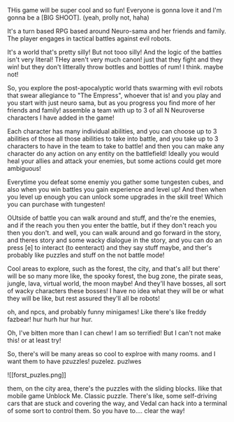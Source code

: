 THis game will be super cool and so fun! Everyone is gonna love it and I'm gonna be a [BIG SHOOT]. (yeah, prolly not, haha)

It's a turn based RPG based around Neuro-sama and her friends and family. The player engages in tactical battles against evil robots.

It's a world that's pretty silly! But not tooo  silly! And the logic of the battles isn't very literal! THey aren't very much canon! just that they fight and they win! but they don't litterally throw bottles and bottles of rum! I think. maybe not!

So, you explore the post-apocalyptic world thats swarming with evil robots that swear allegiance to "The Empress", whoever that is! and you play and you start with just neuro sama, but as you progress you find more of her friends and family! assemble a team with up to 3 of all N Neuroverse characters I have added in the game!

Each character has many individual abilities, and you can choose up to 3 abilities of those all those abilities to take into battle, and you take up to 3 characters to have in the team to take to battle! and then you can make any character do any action on any entity on the battlefield! Ideally you would heal your allies and attack your enemies, but some actions could get more ambiguous! 

Everytime you defeat some enemiy you gather some tungesten cubes, and also when you win battles you gain experience and level up! And then when you level up enough you can unlock some upgrades in the skill tree! Which you can purchase with tungesten!

OUtside of battle you can walk around and stuff, and the're the enemies, and if the reach you then you enter the battle, but if they don't reach you then you don't.  and well, you can walk around and go forward in the story, and theres story and some wacky dialogue in the story, and you can do an press [e] to interact (to eenteract) and they say stuff maybe, and ther's probably like puzzles and stuff on the not battle mode! 

Cool areas to explore, such as the forest, the city, and that's all! but there' will be so many more like, the spooky forest, the bug zone, the pirate seas, jungle, lava, virtual world, the moon maybe! And they'll have bosses, all sort of wacky characters these bosses! I have no idea what they will be or what they will be like, but rest assured they'll all be robots! 

oh, and npcs, and probably funny minigames! Like there's like freddy fazbear! hur hurh hur hur hur. 

Oh, I've bitten more than I can chew! I am so terrified! But I can't not make this! or at least try!



So, there's will be many areas so cool to explroe with many rooms. and I want them to have pzuzzles! puzelez. puzlwes

![[forst_puzles.png]]

them, on the city area, there's the puzzles with the sliding blocks. llike that mobile game Unblock Me. Classic puzzle. There's like, some self-driving cars that are stuck and covering the way, and Vedal can hack into a terminal of some sort to control them. So you have to.... clear the way!




